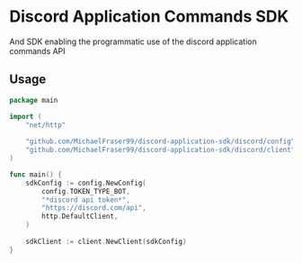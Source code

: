 # Discord Application Commands SDK
And SDK enabling the programmatic use of the discord application commands API

## Usage
```go
package main

import (
	"net/http"
	
	"github.com/MichaelFraser99/discord-application-sdk/discord/config"
	"github.com/MichaelFraser99/discord-application-sdk/discord/client"
)

func main() {
	sdkConfig := config.NewConfig(
		config.TOKEN_TYPE_BOT,
		"*discord api token*",
		"https://discord.com/api",
		http.DefaultClient,
	)
	
	sdkClient := client.NewClient(sdkConfig)
}
```